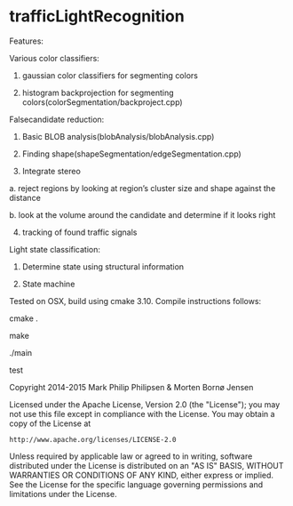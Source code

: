 # trafficLightRecognition

Features:

Various color classifiers:

1. gaussian color classifiers for segmenting colors

2. histogram backprojection for segmenting colors(colorSegmentation/backproject.cpp)

Falsecandidate reduction:

1. Basic BLOB analysis(blobAnalysis/blobAnalysis.cpp)

2. Finding shape(shapeSegmentation/edgeSegmentation.cpp)

3. Integrate stereo

  a. reject regions by looking at region’s cluster size and shape against the distance

  b. look at the volume around the candidate and determine if it looks right

4. tracking of found traffic signals

Light state classification:

1. Determine state using structural information

2. State machine

Tested on OSX, build using cmake 3.10. Compile instructions follows:

cmake .

make

./main <path to video clip>


test



Copyright 2014-2015 Mark Philip Philipsen & Morten Bornø Jensen

Licensed under the Apache License, Version 2.0 (the "License");
you may not use this file except in compliance with the License.
You may obtain a copy of the License at

    http://www.apache.org/licenses/LICENSE-2.0

Unless required by applicable law or agreed to in writing, software
distributed under the License is distributed on an "AS IS" BASIS,
WITHOUT WARRANTIES OR CONDITIONS OF ANY KIND, either express or implied.
See the License for the specific language governing permissions and
limitations under the License.
